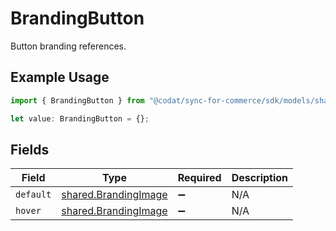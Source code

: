 # BrandingButton

Button branding references.

## Example Usage

```typescript
import { BrandingButton } from "@codat/sync-for-commerce/sdk/models/shared";

let value: BrandingButton = {};
```

## Fields

| Field                                                               | Type                                                                | Required                                                            | Description                                                         |
| ------------------------------------------------------------------- | ------------------------------------------------------------------- | ------------------------------------------------------------------- | ------------------------------------------------------------------- |
| `default`                                                           | [shared.BrandingImage](../../../sdk/models/shared/brandingimage.md) | :heavy_minus_sign:                                                  | N/A                                                                 |
| `hover`                                                             | [shared.BrandingImage](../../../sdk/models/shared/brandingimage.md) | :heavy_minus_sign:                                                  | N/A                                                                 |